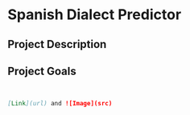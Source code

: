 # Spanish Dialect Predictor

## Project Description




## Project Goals

```markdown


[Link](url) and ![Image](src)
```

